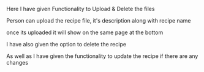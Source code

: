 Here I have given Functionality to Upload & Delete the files

Person can upload the recipe file, it's description along with recipe name

once its uploaded it will show on the same page at the bottom

I have also given the option to delete the recipe

As well as I have given the functionality to update the recipe if there are any changes 
